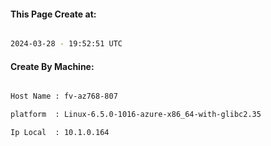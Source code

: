
   
#### This Page Create at:

```bash

2024-03-28 - 19:52:51 UTC

```

#### Create By Machine:

```bash

Host Name : fv-az768-807

platform  : Linux-6.5.0-1016-azure-x86_64-with-glibc2.35

Ip Local  : 10.1.0.164

```

